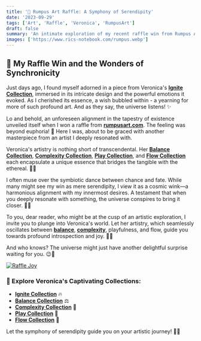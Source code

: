 ```yaml
---
title: '🎨 Rumpus Art Raffle: A Symphony of Serendipity'
date: '2023-09-29'
tags: ['Art', 'Raffle', 'Veronica', 'RumpusArt']
draft: false
summary: 'An intimate exploration of my recent raffle win from Rumpus Art and the profound resonance of Veronicas artistry. 🌌🎨'
images: ['https://www.rics-notebook.com/rumpus.webp']
---
```


## 🎉 My Raffle Win and the Wonders of Synchronicity

Just days ago, I found myself adorned in a piece from Veronica's [**Ignite Collection**](https://rumpusart.myshopify.com/collections/ignite-collection), immersed in its intricate design and the powerful emotions it evoked. As I cherished its essence, a wish bubbled within - a yearning for more of such profound art. And as they say, the universe listens! ✨

Lo and behold, an unforeseen alignment in the tapestry of existence unveiled itself when I won a raffle from [**rumpusart.com**](https://rumpusart.com/). The feeling was beyond euphoria! 🎊 Here I was, about to be graced with another masterpiece from an artist I deeply resonated with.

Veronica's artistry is nothing short of transcendental. Her [**Balance Collection**](https://rumpusart.myshopify.com/collections/balance-collection), [**Complexity Collection**](https://rumpusart.myshopify.com/collections/complexity), [**Play Collection**](https://rumpusart.myshopify.com/collections/play-collection), and [**Flow Collection**](https://rumpusart.myshopify.com/collections/flow-collection) each encapsulate a unique essence that bridges the tangible with the ethereal. 🌈🎨

I often muse over the symbiotic dance between chance and fate. While many might see my win as mere serendipity, I view it as a cosmic wink—a harmonious alignment with my innermost desires. A testament that when you deeply resonate with something, the universe conspires to bring it closer. 🌌💫

To you, dear reader, who might be at the cusp of an artistic exploration, I invite you to plunge into Veronica's world. Let her artistry, which seamlessly oscillates between [**balance**](https://rumpusart.myshopify.com/collections/balance-collection), [**complexity**](https://rumpusart.myshopify.com/collections/complexity), playfulness, and flow, guide you towards profound introspection and joy. 🎨✨

And who knows? The universe might just have another delightful surprise waiting for you. 😉🌠

[![Raffle Joy](https://www.rics-notebook.com/rumpus.webp)](https://rumpusart.com/)

### 🎨 Explore Veronica's Captivating Collections:
- [**Ignite Collection**](https://rumpusart.myshopify.com/collections/ignite-collection) 🔥
- [**Balance Collection**](https://rumpusart.myshopify.com/collections/balance-collection) ⚖️
- [**Complexity Collection**](https://rumpusart.myshopify.com/collections/complexity) 🧩
- [**Play Collection**](https://rumpusart.myshopify.com/collections/play-collection) 🎡
- [**Flow Collection**](https://rumpusart.myshopify.com/collections/flow-collection) 🌊

Let the symphony of serendipity guide you on your artistic journey! 🎼✨